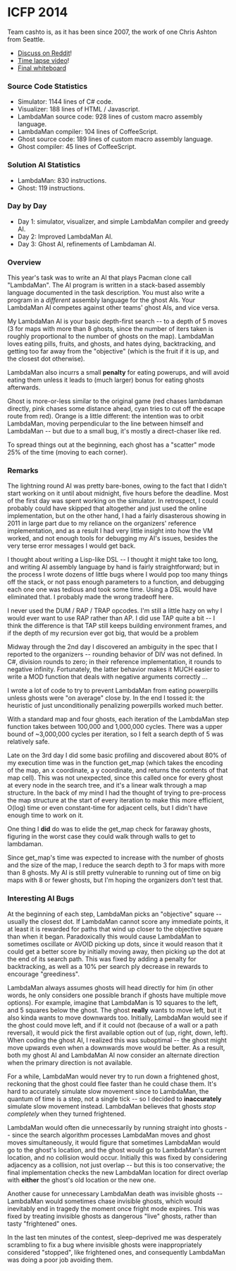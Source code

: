 # ICFP 2014

Team cashto is, as it has been since 2007, the work of one Chris Ashton from Seattle.

* [Discuss on Reddit](http://www.reddit.com/r/icfpcontest/comments/2c0l3f/cashtos_2014_icfp_contest_writeup/)!
* [Time lapse video](http://youtu.be/-QlvQVDuO0c)!
* [Final whiteboard](https://dl.dropboxusercontent.com/u/31272201/icfp/2014/whiteboard.jpg)

### Source Code Statistics

* Simulator: 1144 lines of C# code.
* Visualizer: 188 lines of HTML / Javascript.
* LambdaMan source code: 928 lines of custom macro assembly language.
* LambdaMan compiler: 104 lines of CoffeeScript.
* Ghost source code: 189 lines of custom macro assembly language.
* Ghost compiler: 45 lines of CoffeeScript.

### Solution AI Statistics

* LambdaMan: 830 instructions.
* Ghost: 119 instructions.

### Day by Day

* Day 1: simulator, visualizer, and simple LambdaMan compiler and greedy AI.
* Day 2: Improved LambdaMan AI.
* Day 3: Ghost AI, refinements of Lambdaman AI.

### Overview

This year's task was to write an AI that plays Pacman clone call "LambdaMan". The AI program is written in a stack-based assembly language documented in the task description. You must also write a program in a *different* assembly language for the ghost AIs. Your LambdaMan AI competes against other teams' ghost AIs, and vice versa.

My LambdaMan AI is your basic depth-first search -- to a depth of 5 moves (3 for maps with more than 8 ghosts, since the number of iters taken is roughly proportional to the number of ghosts on the map). LambdaMan loves eating pills, fruits, and ghosts, and hates dying, backtracking, and getting too far away from the "objective" (which is the fruit if it is up, and the closest dot otherwise).

LambdaMan also incurrs a small **penalty** for eating powerups, and will avoid eating them unless it leads to (much larger) bonus for eating ghosts afterwards.

Ghost is more-or-less similar to the original game (red chases lambdaman directly, pink chases some distance ahead, cyan tries to cut off the escape route from red).  Orange is a little different: the intention was to orbit LambdaMan, moving perpendicular to the line between himself and LambdaMan -- but due to a small bug, it's mostly a direct-chaser like red.

To spread things out at the beginning, each ghost has a "scatter" mode 25% of the time (moving to each corner).

### Remarks

The lightning round AI was pretty bare-bones, owing to the fact that I didn't start working on it until about midnight, five hours before the deadline. Most of the first day was spent working on the simulator. In retrospect, I could probably could have skipped that altogether and just used the online implementation, but on the other hand, I had a fairly disasterous showing in 2011 in large part due to my reliance on the organizers' reference implementation, and as a result I had very little insight into how the VM worked, and not enough tools for debugging my AI's issues, besides the very terse error messages I would get back.

I thought about writing a Lisp-like DSL -- I thought it might take too long, and writing AI assembly language by hand is fairly straightforward; but in the process I wrote dozens of little bugs where I would pop too many things off the stack, or not pass enough parameters to a function, and debugging each one one was tedious and took some time.  Using a DSL would have eliminated that.  I probably made the wrong tradeoff here.

I never used the DUM / RAP / TRAP opcodes.  I'm still a little hazy on why I would ever want to use RAP rather than AP.  I did use TAP quite a bit -- I think the difference is that TAP still keeps building environment frames, and if the depth of my recursion ever got big, that would be a problem 

Midway through the 2nd day I discovered an ambiguity in the spec that I reported to the organizers -- rounding behavior of DIV was not defined.  In C#, division rounds to zero; in their reference implementation, it rounds to negative infinity.  Fortunately, the latter behavior makes it MUCH easier to write a MOD function that deals with negative arguments correctly ...

I wrote a lot of code to try to prevent LambdaMan from eating powerpills unless ghosts were "on average" close by.  In the end I tossed it: the heuristic of just unconditionally penalizing powerpills worked much better.

With a standard map and four ghosts, each iteration of the LambdaMan step function takes between 100,000 and 1,000,000 cycles.  There was a upper bound of ~3,000,000 cycles per iteration, so I felt a search depth of 5 was relatively safe. 

Late on the 3rd day I did some basic profiling and discovered about 80% of my execution time was in the function get_map (which takes the encoding of the map, an x coordinate, a y coordinate, and returns the contents of that map cell). This was not unexpected, since this called once for every ghost at every node in the search tree, and it's a linear walk through a map structure.  In the back of my mind I had the thought of trying to pre-process the map structure at the start of every iteration to make this more efficient, O(log) time or even constant-time for adjacent cells, but I didn't have enough time to work on it.

One thing I **did** do was to elide the get_map check for faraway ghosts, figuring in the worst case they could walk through walls to get to lambdaman.

Since get_map's time was expected to increase with the number of ghosts and the size of the map, I reduce the search depth to 3 for maps with more than 8 ghosts.  My AI is still pretty vulnerable to running out of time on big maps with 8 or fewer ghosts, but I'm hoping the organizers don't test that.

### Interesting AI Bugs

At the beginning of each step, LambdaMan picks an "objective" square -- usually the closest dot.  If LambdaMan cannot score any immediate points, it at least it is rewarded for paths that wind up closer to the objective square than when it began. Paradoxically this would cause LambdaMan to sometimes oscillate or AVOID picking up dots, since it would reason that it could get a better score by initially moving away, then picking up the dot at the end of its search path. This was fixed by adding a penalty for backtracking, as well as a 10% per search ply decrease in rewards to encourage "greediness".

LambdaMan always assumes ghosts will head directly for him (in other words, he only considers one possible branch if ghosts have multiple move options). For example, imagine that LambdaMan is 10 squares to the left, and 5 squares below the ghost. The ghost **really** wants to move left, but it also kinda wants to move downwards too.  Initially, LambdaMan would see if the ghost could move left, and if it could not (because of a wall or a path reversal), it would pick the first available option out of (up, right, down, left).  When coding the ghost AI, I realized this was suboptimal -- the ghost might move upwards even when a downwards move would be better.  As a result, both my ghost AI and LambdaMan AI now consider an alternate direction when the primary direction is not available.

For a while, LambdaMan would never try to run down a frightened ghost, reckoning that the ghost could flee faster than he could chase them.  It's hard to accurately simulate slow movement since to LambdaMan, the quantum of time is a step, not a single tick -- so I decided to **inaccurately** simulate slow movement instead. LambdaMan believes that ghosts *stop completely* when they turned frightened.

LambdaMan would often die unnecessarily by running straight into ghosts -- since the search algorithm processes LambdaMan moves and ghost moves simultaneously, it would figure that sometimes LambdaMan would go to the ghost's location, and the ghost would go to LambdaMan's current location, and no collision would occur.  Initially this was fixed by considering adjacency as a collision, not just overlap -- but this is too conservative; the final implementation checks the new LambdaMan location for direct overlap with **either** the ghost's old location or the new one.

Another cause for unnecessary LambdaMan death was invisible ghosts -- LambdaMan would sometimes chase invisible ghosts, which would inevitably end in tragedy the moment once fright mode expires. This was fixed by treating invisible ghosts as dangerous "live" ghosts, rather than tasty "frightened" ones.

In the last ten minutes of the contest, sleep-deprived me was desperately scrambling to fix a bug where invisible ghosts were inappropriately considered "stopped", like frightened ones, and consequently LambdaMan was doing a poor job avoiding them.

